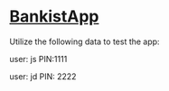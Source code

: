 # [BankistApp](https://danilocanuto.github.io/BankistApp)

Utilize the following data to test the app:

user: js PIN:1111

user: jd PIN: 2222
